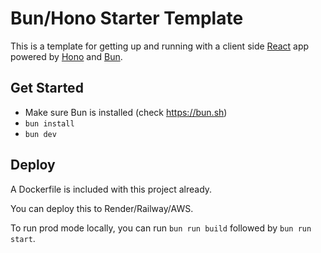 # Bun/Hono Starter Template

This is a template for getting up and running with a client side [React](https://react.dev) app powered by [Hono](https://hono.dev) and [Bun](https://bun.sh).

## Get Started

- Make sure Bun is installed (check <https://bun.sh>)
- `bun install`
- `bun dev`

## Deploy

A Dockerfile is included with this project already.

You can deploy this to Render/Railway/AWS.

To run prod mode locally, you can run `bun run build` followed by `bun run start`.
